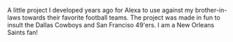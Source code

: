 A little project I developed years ago for Alexa to use against my brother-in-laws towards their favorite football teams. The project was made in fun to insult the
Dallas Cowboys and San Franciso 49'ers. I am a New Orleans Saints fan!
